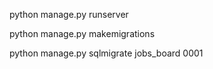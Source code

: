 python manage.py runserver

python manage.py makemigrations

python manage.py sqlmigrate jobs_board 0001
